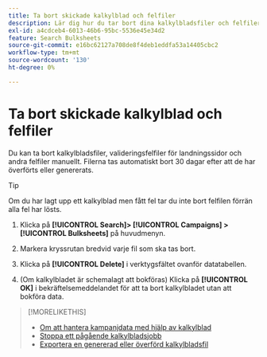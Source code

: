 ```yaml
---
title: Ta bort skickade kalkylblad och felfiler
description: Lär dig hur du tar bort dina kalkylbladsfiler och felfiler.
exl-id: a4cdceb4-6013-46b6-95bc-5536e45e34d2
feature: Search Bulksheets
source-git-commit: e16bc62127a708de8f4deb1eddfa53a14405cbc2
workflow-type: tm+mt
source-wordcount: '130'
ht-degree: 0%

---
```


# Ta bort skickade kalkylblad och felfiler

Du kan ta bort kalkylbladsfiler, valideringsfelfiler för landningssidor och andra felfiler manuellt. Filerna tas automatiskt bort 30 dagar efter att de har överförts eller genererats.

>[!TIP]
>
>Om du har lagt upp ett kalkylblad men fått fel tar du inte bort felfilen förrän alla fel har lösts.

1. Klicka på **[!UICONTROL Search]> [!UICONTROL Campaigns] >[!UICONTROL Bulksheets]** på huvudmenyn.

1. Markera kryssrutan bredvid varje fil som ska tas bort.

1. Klicka på **[!UICONTROL Delete]** i verktygsfältet ovanför datatabellen.

1. (Om kalkylbladet är schemalagt att bokföras) Klicka på **[!UICONTROL OK]** i bekräftelsemeddelandet för att ta bort kalkylbladet utan att bokföra data.

>[!MORELIKETHIS]
>
>* [Om att hantera kampanjdata med hjälp av kalkylblad](bulksheet-about.md)
>* [Stoppa ett pågående kalkylbladsjobb](bulksheet-stop-job.md)
>* [Exportera en genererad eller överförd kalkylbladsfil](bulksheet-export.md)
